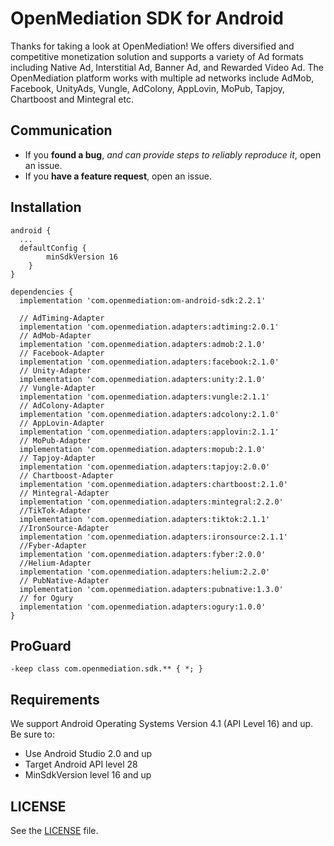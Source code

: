 # OpenMediation SDK for Android
Thanks for taking a look at OpenMediation! We offers diversified and competitive monetization solution and supports a variety of Ad formats including Native Ad, Interstitial Ad, Banner Ad, and Rewarded Video Ad. The OpenMediation platform works with multiple ad networks include AdMob, Facebook, UnityAds, Vungle, AdColony, AppLovin, MoPub, Tapjoy, Chartboost and Mintegral etc.

## Communication

- If you **found a bug**, _and can provide steps to reliably reproduce it_, open an issue.
- If you **have a feature request**, open an issue.

## Installation

```
android {
  ...
  defaultConfig {
        minSdkVersion 16
    }
}

dependencies {
  implementation 'com.openmediation:om-android-sdk:2.2.1'

  // AdTiming-Adapter
  implementation 'com.openmediation.adapters:adtiming:2.0.1'
  // AdMob-Adapter
  implementation 'com.openmediation.adapters:admob:2.1.0'
  // Facebook-Adapter
  implementation 'com.openmediation.adapters:facebook:2.1.0'
  // Unity-Adapter
  implementation 'com.openmediation.adapters:unity:2.1.0'
  // Vungle-Adapter
  implementation 'com.openmediation.adapters:vungle:2.1.1'
  // AdColony-Adapter
  implementation 'com.openmediation.adapters:adcolony:2.1.0'
  // AppLovin-Adapter
  implementation 'com.openmediation.adapters:applovin:2.1.1'
  // MoPub-Adapter
  implementation 'com.openmediation.adapters:mopub:2.1.0'
  // Tapjoy-Adapter
  implementation 'com.openmediation.adapters:tapjoy:2.0.0'
  // Chartboost-Adapter
  implementation 'com.openmediation.adapters:chartboost:2.1.0'
  // Mintegral-Adapter
  implementation 'com.openmediation.adapters:mintegral:2.2.0'
  //TikTok-Adapter
  implementation 'com.openmediation.adapters:tiktok:2.1.1'
  //IronSource-Adapter
  implementation 'com.openmediation.adapters:ironsource:2.1.1'
  //Fyber-Adapter
  implementation 'com.openmediation.adapters:fyber:2.0.0'
  //Helium-Adapter
  implementation 'com.openmediation.adapters:helium:2.2.0'
  // PubNative-Adapter
  implementation 'com.openmediation.adapters:pubnative:1.3.0'
  // for Ogury
  implementation 'com.openmediation.adapters:ogury:1.0.0'
}
```

## ProGuard
```
-keep class com.openmediation.sdk.** { *; }
```

## Requirements
We support Android Operating Systems Version 4.1 (API Level 16) and up. Be sure to:

- Use Android Studio 2.0 and up
- Target Android API level 28
- MinSdkVersion level 16 and up

## LICENSE
See the [LICENSE](LICENSE) file.


